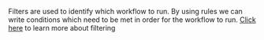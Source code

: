 Filters are used to identify which workflow to run. By using rules we can write conditions which need to be met in order for the workflow to run.
[Click here](/docs/guides/workflow-authoring/execution#filtering) to learn more about filtering
